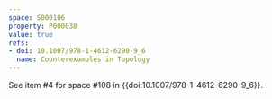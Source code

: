 ```yaml
---
space: S000106
property: P000038
value: true
refs:
- doi: 10.1007/978-1-4612-6290-9_6
  name: Counterexamples in Topology
---
```


See item #4 for space #108 in {{doi:10.1007/978-1-4612-6290-9_6}}.
